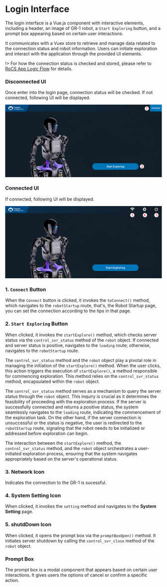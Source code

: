 # Login Interface

The login interface is a Vue.js component with interactive elements, including a header, an image of GR-1 robot, a `Start Exploring` button, and a prompt box appearing based on certain user interactions.

It communicates with a Vuex store to retrieve and manage data related to the connection status and robot information. Users can initiate exploration and interact with the application through the provided UI elements.

!> For how the connection status is checked and stored, please refer to [RoCS App Logic Flow](https://fftai.github.io/#/logicFlow?id=rocs-app-logic-flow) for details.

### **Disconnected UI**

Once enter into the login page, connection status will be checked. If not connected, following UI will be displayed.

![1700032171029](image/login/1700032171029.png ":size=80%")

### **Connected UI**

If connected, following UI will be displayed.

![1700032179929](image/login/1700032179929.png ":size=80%")

### 1. `Connect` Button

When the `Connect` button is clicked, it invokes the `toConnect()` method, which navigates to the `robotStartup` route, that's, the Robot Startup page, you can set the connection according to the tips in that page.

### 2.  `Start Exploring` Button

When clicked, it invokes the `startExplore()` method, which checks server status via the `control_svr_status` method of the `robot` object. If connected and server status is positive, navigates to the `loading` route; otherwise, navigates to the `robotStartup` route.

The `control_svr_status` method and the `robot` object play a pivotal role in managing the initiation of the `startExplore()` method. When the user clicks, this action triggers the execution of `startExplore()`, a method responsible for commencing exploration. This method relies on the `control_svr_status` method, encapsulated within the `robot` object.

The `control_svr_status` method serves as a mechanism to query the server status through the `robot` object. This inquiry is crucial as it determines the feasibility of proceeding with the exploration process. If the server is successfully connected and returns a positive status, the system seamlessly navigates to the `loading` route, indicating the commencement of the exploration task. On the other hand, if the server connection is unsuccessful or the status is negative, the user is redirected to the `robotStartup` route, signaling that the robot needs to be initialized or addressed before exploration can begin.

The interaction between the `startExplore()` method, the `control_svr_status` method, and the `robot` object orchestrates a user-initiated exploration process, ensuring that the system navigates appropriately based on the server's operational status.

### 3. Network Icon

Indicates the connection to the GR-1 is sucessful.

### 4. System Setting Icon

When clicked, it invokes the `setting` method and navigates to the **System Setting** page.

### 5. shutdDown Icon

When clicked, it opens the prompt box via the `promptBoxOpen()` method. It initiates server shutdown by calling the `control_svr_close` method of the `robot` object.

### Prompt Box

The prompt box is a modal component that appears based on certain user interactions. It gives users the options of cancel or confirm a specific action.
